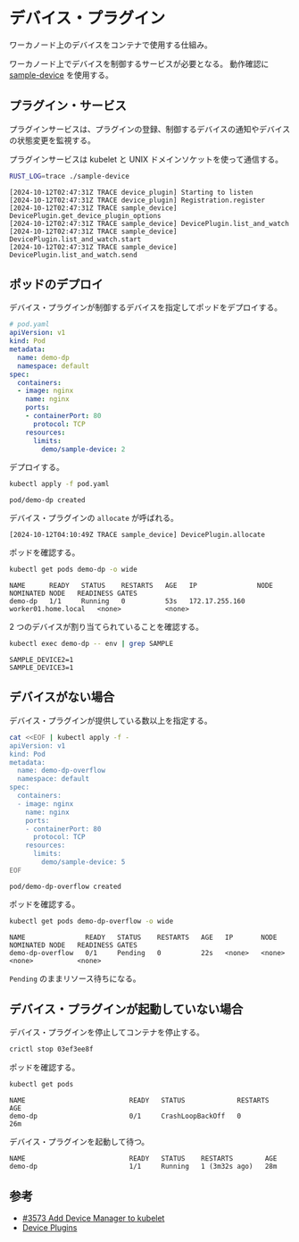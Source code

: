 # デバイス・プラグイン

ワーカノード上のデバイスをコンテナで使用する仕組み。

ワーカノード上でデバイスを制御するサービスが必要となる。
動作確認に [sample-device](https://github.com/9506hqwy/k8s-device-plugin-rs) を使用する。

## プラグイン・サービス

プラグインサービスは、プラグインの登録、制御するデバイスの通知やデバイスの状態変更を監視する。

プラグインサービスは kubelet と UNIX ドメインソケットを使って通信する。

```sh
RUST_LOG=trace ./sample-device
```

```text
[2024-10-12T02:47:31Z TRACE device_plugin] Starting to listen
[2024-10-12T02:47:31Z TRACE device_plugin] Registration.register
[2024-10-12T02:47:31Z TRACE sample_device] DevicePlugin.get_device_plugin_options
[2024-10-12T02:47:31Z TRACE sample_device] DevicePlugin.list_and_watch
[2024-10-12T02:47:31Z TRACE sample_device] DevicePlugin.list_and_watch.start
[2024-10-12T02:47:31Z TRACE sample_device] DevicePlugin.list_and_watch.send
```

## ポッドのデプロイ

デバイス・プラグインが制御するデバイスを指定してポッドをデプロイする。

```yaml
# pod.yaml
apiVersion: v1
kind: Pod
metadata:
  name: demo-dp
  namespace: default
spec:
  containers:
  - image: nginx
    name: nginx
    ports:
    - containerPort: 80
      protocol: TCP
    resources:
      limits:
        demo/sample-device: 2
```

デプロイする。

```sh
kubectl apply -f pod.yaml
```

```text
pod/demo-dp created
```

デバイス・プラグインの `allocate` が呼ばれる。

```text
[2024-10-12T04:10:49Z TRACE sample_device] DevicePlugin.allocate
```

ポッドを確認する。

```sh
kubectl get pods demo-dp -o wide
```

```text
NAME      READY   STATUS    RESTARTS   AGE   IP               NODE                  NOMINATED NODE   READINESS GATES
demo-dp   1/1     Running   0          53s   172.17.255.160   worker01.home.local   <none>           <none>
```

2 つのデバイスが割り当てられていることを確認する。

```sh
kubectl exec demo-dp -- env | grep SAMPLE
```

```text
SAMPLE_DEVICE2=1
SAMPLE_DEVICE3=1
```

## デバイスがない場合

デバイス・プラグインが提供している数以上を指定する。

```sh
cat <<EOF | kubectl apply -f -
apiVersion: v1
kind: Pod
metadata:
  name: demo-dp-overflow
  namespace: default
spec:
  containers:
  - image: nginx
    name: nginx
    ports:
    - containerPort: 80
      protocol: TCP
    resources:
      limits:
        demo/sample-device: 5
EOF
```

```text
pod/demo-dp-overflow created
```

ポッドを確認する。

```sh
kubectl get pods demo-dp-overflow -o wide
```

```text
NAME               READY   STATUS    RESTARTS   AGE   IP       NODE     NOMINATED NODE   READINESS GATES
demo-dp-overflow   0/1     Pending   0          22s   <none>   <none>   <none>           <none>
```

`Pending` のままリソース待ちになる。

## デバイス・プラグインが起動していない場合

デバイス・プラグインを停止してコンテナを停止する。

```sh
crictl stop 03ef3ee8f
```

ポッドを確認する。

```sh
kubectl get pods
```

```text
NAME                          READY   STATUS             RESTARTS   AGE
demo-dp                       0/1     CrashLoopBackOff   0          26m
```

デバイス・プラグインを起動して待つ。

```text
NAME                          READY   STATUS    RESTARTS        AGE
demo-dp                       1/1     Running   1 (3m32s ago)   28m
```

## 参考

- [#3573 Add Device Manager to kubelet](https://github.com/kubernetes/enhancements/issues/3573)
- [Device Plugins](https://kubernetes.io/docs/concepts/extend-kubernetes/compute-storage-net/device-plugins/)
